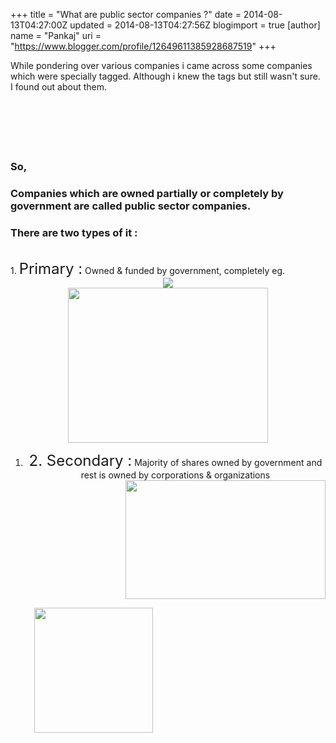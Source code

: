 +++
title = "What are public sector companies ?"
date = 2014-08-13T04:27:00Z
updated = 2014-08-13T04:27:56Z
blogimport = true 
[author]
	name = "Pankaj"
	uri = "https://www.blogger.com/profile/12649611385928687519"
+++

<div dir="ltr" style="text-align: left;" trbidi="on"><div style="text-align: left;">While pondering over various companies i came across some companies which were specially tagged. Although i knew the tags but still wasn't sure.&nbsp; I found out about them. </div><h3 style="text-align: left;">&nbsp;</h3><h3 style="text-align: left;">&nbsp;</h3><h3 style="text-align: left;">So, </h3><h3 style="text-align: left;">Companies which are owned partially or completely by government are called public sector companies.</h3><h3 style="text-align: left;"></h3><h3 style="text-align: left;">There are two types of it :</h3><br /><div style="text-align: left;">1. <span style="font-size: x-large;">Primary :</span> Owned &amp; funded by government, completely eg.</div><div class="separator" style="clear: both; text-align: center;"><a href="http://recruiters.freshersvalue.com/wp-content/uploads/2013/09/01-indian-navy-logo.jpg" imageanchor="1" style="margin-left: 1em; margin-right: 1em;"><img border="0" src="http://recruiters.freshersvalue.com/wp-content/uploads/2013/09/01-indian-navy-logo.jpg" /></a></div><div class="separator" style="clear: both; text-align: center;"><a href="http://upload.wikimedia.org/wikipedia/en/1/12/MSPD.jpg" imageanchor="1" style="margin-left: 1em; margin-right: 1em;"><img border="0" src="http://upload.wikimedia.org/wikipedia/en/1/12/MSPD.jpg" height="248" width="320" /></a></div><ol style="text-align: left;"><li><div class="" style="clear: both; text-align: center;"><span style="font-size: x-large;">2. Secondary :</span> Majority of shares owned by government and rest is owned by corporations &amp; organizations</div><div class="separator" style="clear: both; text-align: center;"><a href="http://www.myinsuranceclub.com/shared/images/logo-ongc.jpg" imageanchor="1" style="clear: right; float: right; margin-bottom: 1em; margin-left: 1em;"><img border="0" src="http://www.myinsuranceclub.com/shared/images/logo-ongc.jpg" height="190" width="320" /></a></div><a href="https://images-blogger-opensocial.googleusercontent.com/gadgets/proxy?url=http%3A%2F%2F1.bp.blogspot.com%2F-oaN0qHh2Mug%2FUqaMGGD4ZMI%2FAAAAAAAAAUE%2FRoqfsccl1mc%2Fs1600%2Fsaill.jpg&amp;container=blogger&amp;gadget=a&amp;rewriteMime=image%2F*" imageanchor="1" style="margin-left: 1em; margin-right: 1em;"><img border="0" src="http://1.bp.blogspot.com/-oaN0qHh2Mug/UqaMGGD4ZMI/AAAAAAAAAUE/Roqfsccl1mc/s1600/saill.jpg" height="200" width="190" /></a><br /> <div class="separator" style="clear: both; text-align: center;"><br /></div><div class="separator" style="clear: both; text-align: center;"><br /></div></li></ol></div>
